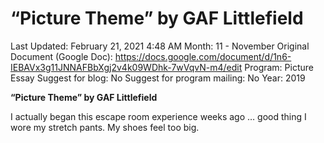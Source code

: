 # “Picture Theme” by GAF Littlefield

Last Updated: February 21, 2021 4:48 AM
Month: 11 - November
Original Document (Google Doc): https://docs.google.com/document/d/1n6-IEBAVx3g11JNNAFBbXgj2v4k09WDhk-7wVqvN-m4/edit
Program: Picture Essay
Suggest for blog: No
Suggest for program mailing: No
Year: 2019

**“Picture Theme” by GAF Littlefield**

I actually began this escape room experience weeks ago … good thing I wore my stretch pants. My shoes feel too big.